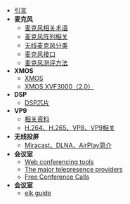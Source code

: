 * [引言](/README.md)
* **麦克风**
  * [麦克风相关术语](/mic/mai_ke_feng_xiang_guan_shu_yu.md)
  * [麦克风阵列相关](/mic/mai_ke_feng_zhen_lie_xiang_guan.md)
  * [无线麦克风分类](/mic/wu_xian_mai_ke_feng_fen_lei.md)
  * [麦克风接口](/mic/mai_ke_feng_jie_kou.md)
  * [麦克风测评方法](/mic/mai_ke_feng_ce_ping_fang_fa.md)
* **XMOS**
  * [XMOS](/mic/xmos.md)
  * [XMOS XVF3000（2.0）](/mic/xmos_xvf3000_2_0_.md)
* **DSP** 
  * [DSP芯片](/mic/dsp_chip.md)
* **VP9**
  * [相关资料](/vp9/links.md)
  * [H.264、H.265、VP8、VP9相关](/vp9/h265_vs_vp9.md)
* **无线投屏**
  * [Miracast、DLNA、AirPlay简介](/cast/miracast_dlna_airplay.md)
* **会议室**
  * [Web conferencing tools](/meeting/web_conferencing_tools.md)
  * [The major telepresence providers](/meeting/the_major_telepresence_providers.md)
  * [Free Conference Calls](/meeting/free_conference_calls.md)
* **会议室**
  * [elk guide](/elk/guide.me)
